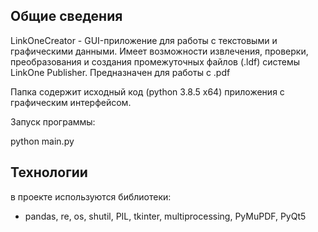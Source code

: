 ## Общие сведения

LinkOneCreator - GUI-приложение для работы с текстовыми и графическими данными. Имеет возможности извлечения, проверки, преобразования и создания промежуточных
файлов (.ldf) системы LinkOne Publisher. Предназначен для работы с .pdf

Папка содержит исходный код (python 3.8.5 x64) приложения c графическим интерфейсом.

Запуск программы:

python main.py
	
## Технологии
в проекте используются библиотеки:
* pandas, re, os, shutil, PIL, tkinter, multiprocessing, PyMuPDF, PyQt5
